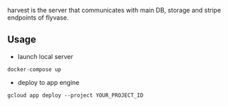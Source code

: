 harvest is the server that communicates with main DB, storage and stripe endpoints of flyvase.

## Usage

- launch local server

```
docker-compose up
```

- deploy to app engine

```
gcloud app deploy --project YOUR_PROJECT_ID
```
